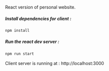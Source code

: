 React version of personal website. 

##### Install dependencies for client :
``` bash
npm install
```

##### Run the react dev server :
``` bash
npm run start
```

Client server is running at : http://localhost:3000

